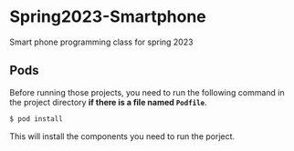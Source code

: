 # Spring2023-Smartphone
Smart phone programming class for spring 2023

## Pods
Before running those projects, you need to run the following command in the project directory <b>if there is a file named `Podfile`</b>.
```bash
$ pod install
```

This will install the components you need to run the porject.
